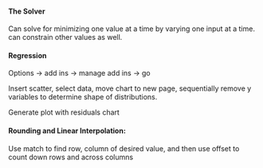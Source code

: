 #### The Solver
Can solve for minimizing one value at a time by varying one input at a time.  can constrain other values as well.

#### Regression
Options -> add ins -> manage add ins -> go

Insert scatter, select data, move chart to new page, sequentially remove y variables to determine shape of distributions.

Generate plot with residuals chart

#### Rounding and Linear Interpolation:
Use match to find row, column of desired value, and then use offset to count down rows and across columns


